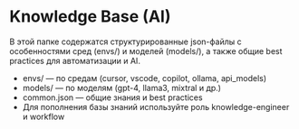 # Knowledge Base (AI)

В этой папке содержатся структурированные json-файлы с особенностями сред (envs/) и моделей (models/), а также общие best practices для автоматизации и AI.

- envs/ — по средам (cursor, vscode, copilot, ollama, api_models)
- models/ — по моделям (gpt-4, llama3, mixtral и др.)
- common.json — общие знания и best practices
- Для пополнения базы знаний используйте роль knowledge-engineer и workflow 